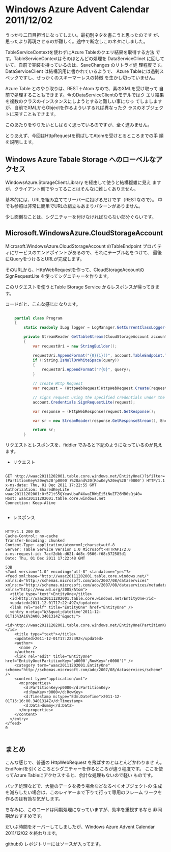 # Windows Azure Advent Calendar 2011/12/02

うっかり二日目担当になってしまい。最初別ネタを書こうと思ったのです
が、思ったより再現させるのが難しく。途中で断念しこのネタにしました。

TableServiceContextを使わずにAzure Tableのクエリ結果を取得する方法
です。TableServiceContextはそのほとんどの処理を DataServiceClinet
に回していて、自前で実装を持っているのは、SaveChanges のリトライ処
理程度です。DataServiceClient は結構汎用に書かれているようで、
Azure Tableには過剰スペックですし、せっかくのスキーマーレスの特徴
を生かし切っていません。

Azure Table とのやり取りは、REST＋Atom なので、素のXMLを受け取って
自前で処理することもできます。今のDataServiceClientのモデルではク
エリ結果を複数のクラスのインスタンスにしようとすると難しい事になっ
てしましますが、自前でXMLからObjectを作るよういするれば異なったク
ラスのオブジェクトに戻すこともできます。

このあたりをやりたいとしばらく思っているのですが、全く進みません。

とりあえず、今回はHttpRequestを飛ばしてAtomを受けとるところまでの手
順を説明します。


## Windows Azure Tabale Storage へのローベルなアクセス

WindowsAzure.StorageClient.Library を経由して使うと結構複雑に見え
ますが、クライアント側でやってることはそんなに難しくありません。

基本的には、URLを組み立ててサーバーに投げるだけです（RESTなので）。
中でも参照は非常に簡単でURLの組立もあまりパターンがありません。

少し面倒なことは、シグニチャーを付けなければならない部分ぐらいです。

## Microsoft.WindowsAzure.CloudStorageAccount

Microsoft.WindowsAzure.CloudStorageAccount のTableEndpoint プロパ
ティにサービスのエンドポイントがあるので、それにテーブル名をつけて、
最後にQueryをつけるとURLが完成します。

そのURLから、HttpWebRequestを作って、CloudStorageAccountの
SignRequestLite を使ってシグニチャーを作ります。

このリクエストを使うとTable Storage Service からレスポンスが帰ってきます。


コードだと、こんな感じになります。


``` C#

    partial class Program
    {
        static readonly ILog logger = LogManager.GetCurrentClassLogger();

        private StreamReader GetTableStream(CloudStorageAccount account, string tableName, string query)
        {
            var requestUri = new StringBuilder();

            requestUri.AppendFormat("{0}{1}()", account.TableEndpoint.ToString(), tableName);
            if (!String.IsNullOrWhiteSpace(query))
            {
                requestUri.AppendFormat("?{0}", query);
            }

            // create Http Request
            var request = (HttpWebRequest)HttpWebRequest.Create(requestUri.ToString());

            // signs request using the specified credentials under the Shared Key Lite authentication
            account.Credentials.SignRequestLite(request);

            var response = (HttpWebResponse)request.GetResponse();

            var sr = new StreamReader(response.GetResponseStream(), Encoding.GetEncoding(response.CharacterSet));

            return sr;
        }

``` 


リクエストとレスポンスを、fiddler でみると下記のようになっているのが見えます。


* リクエスト


``` 

GET http://waac20111202001.table.core.windows.net/EntityOne()?$filter=(PartitionKey%20eq%20'p0000')%20and%20(RowKey%20eq%20'r0000') HTTP/1.1
x-ms-date: Thu, 01 Dec 2011 17:22:55 GMT
Authorization: SharedKeyLite waac20111202001:0+571tS5QYeavUsaP4XwaIRWgEi5iNuZF26MB0sQj40=
Host: waac20111202001.table.core.windows.net
Connection: Keep-Alive


``` 

* レスポンス


``` 

HTTP/1.1 200 OK
Cache-Control: no-cache
Transfer-Encoding: chunked
Content-Type: application/atom+xml;charset=utf-8
Server: Table Service Version 1.0 Microsoft-HTTPAPI/2.0
x-ms-request-id: 7acf2dbb-d621-4d8c-9506-f68c572585d1
Date: Thu, 01 Dec 2011 17:22:48 GMT

53B
<?xml version="1.0" encoding="utf-8" standalone="yes"?>
<feed xml:base="http://waac20111202001.table.core.windows.net/" xmlns:d="http://schemas.microsoft.com/ado/2007/08/dataservices" xmlns:m="http://schemas.microsoft.com/ado/2007/08/dataservices/metadata" xmlns="http://www.w3.org/2005/Atom">
  <title type="text">EntityOne</title>
  <id>http://waac20111202001.table.core.windows.net/EntityOne</id>
  <updated>2011-12-01T17:22:49Z</updated>
  <link rel="self" title="EntityOne" href="EntityOne" />
  <entry m:etag="W/&quot;datetime'2011-12-01T15%3A16%3A00.3401314Z'&quot;">
    <id>http://waac20111202001.table.core.windows.net/EntityOne(PartitionKey='p0000',RowKey='r0000')</id>
    <title type="text"></title>
    <updated>2011-12-01T17:22:49Z</updated>
    <author>
      <name />
    </author>
    <link rel="edit" title="EntityOne" href="EntityOne(PartitionKey='p0000',RowKey='r0000')" />
    <category term="waac20111202001.EntityOne" scheme="http://schemas.microsoft.com/ado/2007/08/dataservices/scheme" />
    <content type="application/xml">
      <m:properties>
        <d:PartitionKey>p0000</d:PartitionKey>
        <d:RowKey>r0000</d:RowKey>
        <d:Timestamp m:type="Edm.DateTime">2011-12-01T15:16:00.3401314Z</d:Timestamp>
        <d:Data>dummy</d:Data>
      </m:properties>
    </content>
  </entry>
</feed>
0


```

## まとめ

こんな感じで、普通の HttpWebRequest を飛ばすのとほとんどかわりませ
ん。EndPointを引くところとシグニチャーを作るところが違う程度です。
ここを使ってAzure Tableにアクセスすると、余計な処理もないので軽い
ものです。

バッチ処理などで、大量のデータを扱う場合などなるべくオブジェクトの
生成を減らしたい場合は、このレイヤーまで下りて行って専用のフレーム
ワークを作るのは有効な気がします。

ちなみに、このコードは同期処理になっていますが、効率を重視するなら
非同期がおすすめです。

だいぶ時間をオーバーしてしましたが、Windows Azure Advent Calendar
2011/12/02 を終わります。


githubの レポジトリーにはソースが入ってます。

